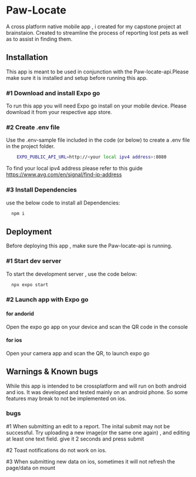 
# Paw-Locate

A cross platform native mobile app , i created for my capstone project at brainstaion.
Created to streamline the process of reporting lost pets as well as to assist in finding them.



## Installation
This app is meant to be used in conjunction with the Paw-locate-api.Please make sure it is installed and setup before running this app.

### #1 Download and install Expo go
To run this app you will need Expo go install on your mobile device.
Please download it from your respective app store.

### #2 Create .env file
Use the .env-sample file included in the code (or below) to create a .env file in the project folder.

```bash
    EXPO_PUBLIC_API_URL=http://<your local ipv4 address>:8080
```
To find your local ipv4 address please refer to this guide https://www.avg.com/en/signal/find-ip-address

### #3 Install Dependencies
use the below code to install all Dependencies:

```bash
  npm i
```



    
## Deployment

Before deploying this app , make sure the Paw-locate-api is running.

### #1 Start dev server
To start the development server , use the code below:

```bash
  npx expo start
```
### #2 Launch app with Expo go

#### for andorid
Open the expo go app on your device and scan the QR code in the console

#### for ios
Open your camera app and scan the QR, to launch expo go

## Warnings & Known bugs

While this app is intended to be crossplatform and will run on both android and ios. It was developed and tested mainly on an android phone. 
So some features may break to not be implemented on ios.


### bugs
#1 When submitting an edit to a report. The inital submit may not be successful. Try uploading a new image(or the same one again) , and editing at least one text field. give it 2 seconds and press submit 

#2 Toast notifications do not work on ios. 

#3 When submitting new data on ios, sometimes it will not refresh the page/data on mount
